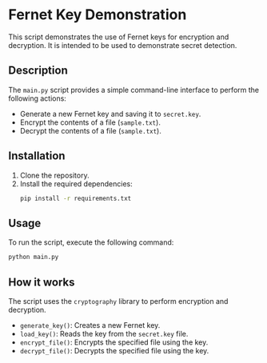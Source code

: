 # Fernet Key Demonstration

This script demonstrates the use of Fernet keys for encryption and decryption. It is intended to be used to demonstrate secret detection.

## Description

The `main.py` script provides a simple command-line interface to perform the following actions:

- Generate a new Fernet key and saving it to `secret.key`.
- Encrypt the contents of a file (`sample.txt`).
- Decrypt the contents of a file (`sample.txt`).

## Installation

1.  Clone the repository.
2.  Install the required dependencies:
    ```bash
    pip install -r requirements.txt
    ```

## Usage

To run the script, execute the following command:

```bash
python main.py
```

## How it works

The script uses the `cryptography` library to perform encryption and decryption.

-   `generate_key()`: Creates a new Fernet key.
-   `load_key()`: Reads the key from the `secret.key` file.
-   `encrypt_file()`: Encrypts the specified file using the key.
-   `decrypt_file()`: Decrypts the specified file using the key.
